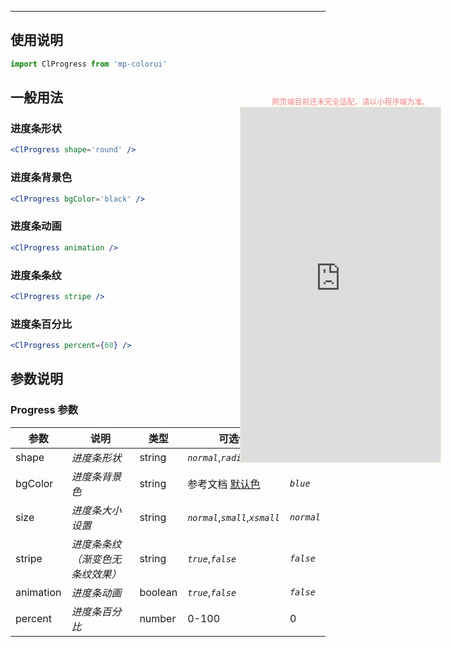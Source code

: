 ****

## 使用说明

```jsx
import ClProgress from 'mp-colorui'
```



## 一般用法

### 进度条形状

```jsx
<ClProgress shape='round' />
```

### 进度条背景色

```jsx
<ClProgress bgColor='black' />
```

### 进度条动画

```jsx
<ClProgress animation />
```

### 进度条条纹

```jsx
<ClProgress stripe />
```

### 进度条百分比

```jsx
<ClProgress percent={60} />
```



## 参数说明

### Progress 参数

| 参数      | 说明                             | 类型    | 可选值                          | 默认值     |
| --------- | -------------------------------- | ------- | ------------------------------- | ---------- |
| shape     | *进度条形状*                     | string  | *`normal`*,*`radius`*,*`round`* | *`normal`* |
| bgColor   | *进度条背景色*                   | string  | 参考文档 [默认色](/home/color)  | *`blue`*   |
| size      | *进度条大小设置*                 | string  | *`normal`*,*`small`*,*`xsmall`* | *`normal`* |
| stripe    | *进度条条纹（渐变色无条纹效果）* | string  | *`true`*,*`false`*              | *`false`*  |
| animation | *进度条动画*                     | boolean | *`true`*,*`false`*              | *`false`*  |
| percent   | *进度条百分比*                   | number  | 0-100                           | 0          |


<div style="position: fixed; right:10px; top: 5%">
<div style="width: 355px; display: flex; flex-wrap: wrap; justify-content: center; align-items: center; font-size: 12px; color: lightcoral">网页端目前还未完全适配，请以小程序端为准。</div>
<iframe style="border: 1px solid antiquewhite" src="https://yinliangdream.github.io/mp-colorui-h5-demo/#/pages/components/progress/index" height="568" width="320"></iframe>
</div>
